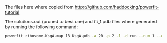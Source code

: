 The files here where copied from https://github.com/haddocking/powerfit-tutorial

The solutions.out (pruned to best one) and fit_1.pdb files where generated by running the following command:

```bash
powerfit ribosome-KsgA.map 13 KsgA.pdb -a 20 -p 2 -l -d run --num 1 --delimiter ,
```
